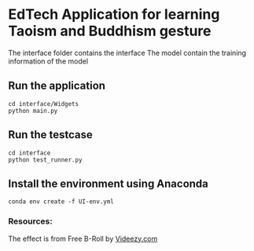 # EdTech Application for learning Taoism and Buddhism gesture

The interface folder contains the interface
The model contain the training information of the model

## Run the application
```
cd interface/Widgets 
python main.py
```
## Run the testcase
```
cd interface
python test_runner.py
```
## Install the environment using Anaconda
```
conda env create -f UI-env.yml
```
### Resources:
The effect is from Free B-Roll by <a href="http://videezy.com/">Videezy.com</a>